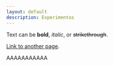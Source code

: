 ```yaml
---
layout: default
description: Experimentos
---
```


Text can be **bold**, _italic_, or ~~strikethrough~~.

[Link to another page](./another-page.html).

AAAAAAAAAAA
